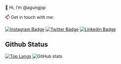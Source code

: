 👋 Hi, I’m @agungjsp

📫 Get in touch with me:<br/><br/>
[![Instagram Badge](https://img.shields.io/badge/Instagram-E4405F?style=for-the-badge&logo=instagram&logoColor=white)](https://www.instagram.com/gungjayyy/)
[![Twitter Badge](https://img.shields.io/badge/Twitter-1DA1F2?style=for-the-badge&logo=twitter&logoColor=white)](https://twitter.com/gungjayyy/)
[![Linkedin Badge](https://img.shields.io/badge/LinkedIn-0077B5?style=for-the-badge&logo=linkedin&logoColor=white)](https://www.linkedin.com/in/jsp-agung/)

## Github Status

[![Top Langs](https://github-readme-stats.vercel.app/api/top-langs/?username=agungjsp&layout=compact&theme=city_lights)](https://github.com/agungjsp/github-readme-stats)
![GitHub stats](https://github-readme-stats.vercel.app/api?username=agungjsp&theme=city_lights&hide=stars,issues&show_icons=true)
